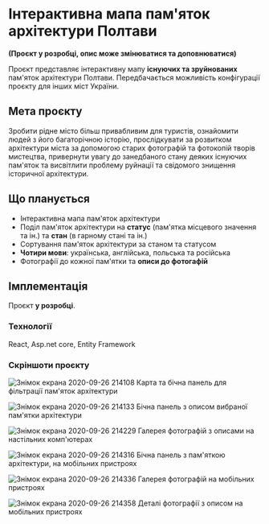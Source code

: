 # Інтерактивна мапа пам'яток архітектури Полтави
**(Проєкт у розробці, опис може змінюватися та доповнюватися)**

Проєкт представляє інтерактивну мапу **існуючих та зруйнованих** пам'яток архітектури Полтави. Передбачається можливість конфігурації проєкту для інших міст України.

## Мета проєкту

Зробити рідне місто більш привабливим для туристів, ознайомити людей з його багаторічною історію, прослідкувати за розвитком архітектури міста за допомогою старих фотографій та фотокопій творів мистецтва, привернути увагу до занедбаного стану деяких існуючих пам'яток та висвітлити проблему руйнації та свідомого знищення історичної архітектури.    

##  Що планується

 - Інтерактивна мапа пам'яток архітектури
 - Поділ пам'яток архітектури на **статус** (пам'ятка місцевого значення та ін.) та **стан** (в гарному стані та ін.)
 - Сортування пам'яток архітектури за станом та статусом
 - **Чотири мови**: українська, англійська, польська та російська
 - Фотографії до кожної пам'ятки та **описи до фотогафій**

## Імплементація
Проєкт **у розробці**.
### Teхнології
React, Asp.net core, Entity Framework
### Скріншоти проєкту
![Знімок екрана 2020-09-26 214108](https://user-images.githubusercontent.com/37479968/94349096-a40b2480-0041-11eb-95e5-1116d12e8bf6.png)
Карта та бічна панель для фільтрації пам'яток архітектури

![Знімок екрана 2020-09-26 214133](https://user-images.githubusercontent.com/37479968/94349108-b4230400-0041-11eb-9439-5a9320590ba6.png)
Бічна панель з описом вибраної пам'ятки архітектури

![Знімок екрана 2020-09-26 214229](https://user-images.githubusercontent.com/37479968/94349113-cdc44b80-0041-11eb-98d8-4208e3d1a5bf.png)
Галерея фотографій з описами на настільних комп'ютерах

![Знімок екрана 2020-09-26 214316](https://user-images.githubusercontent.com/37479968/94349120-dcaafe00-0041-11eb-8fd7-e71445a18382.png)
Бічна панель з пам'яткою архітектури, на мобільних пристроях

![Знімок екрана 2020-09-26 214336](https://user-images.githubusercontent.com/37479968/94349126-f8ae9f80-0041-11eb-868b-c9e2392709c1.png)
Галерея фотографій на мобільних пристроях

![Знімок екрана 2020-09-26 214358](https://user-images.githubusercontent.com/37479968/94349130-082de880-0042-11eb-8f8b-4428e4a5bac0.png)
Деталі фотографії з описом на мобільних пристроях

